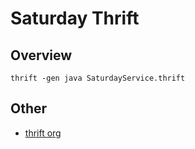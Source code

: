 # Saturday Thrift

## Overview

```shell
thrift -gen java SaturdayService.thrift
```




## Other

- [thrift org](http://thrift.apache.org/)




